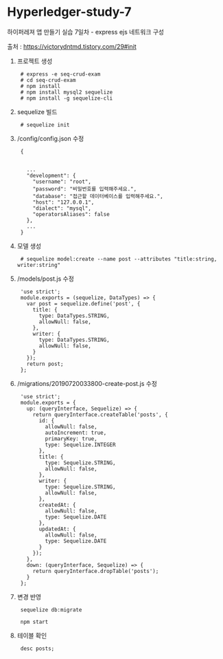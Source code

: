 # Hyperledger-study-7

하이퍼레져 앱 만들기 실습 7일차 - express ejs 네트워크 구성

출처 : https://victorydntmd.tistory.com/29#init

1. 프로젝트 생성

        # express -e seq-crud-exam
        # cd seq-crud-exam
        # npm install
        # npm install mysql2 sequelize
        # npm install -g sequelize-cli
        
2. sequelize 빌드

        # sequelize init
        
3. /config/config.json 수정

        {


          ...
          "development": {
            "username": "root",
            "password": "비밀번호를 입력해주세요.",
            "database": "접근할 데이터베이스를 입력해주세요.",
            "host": "127.0.0.1",
            "dialect": "mysql",
            "operatorsAliases": false
          },
          ...
        }
        
4. 모델 생성

        # sequelize model:create --name post --attributes "title:string, writer:string"
        
5. /models/post.js 수정

        'use strict';
        module.exports = (sequelize, DataTypes) => {
          var post = sequelize.define('post', {
            title: {
              type: DataTypes.STRING,
              allowNull: false,
            },
            writer: {
              type: DataTypes.STRING,
              allowNull: false,
            }
          });
          return post;
        };

6. /migrations/20190720033800-create-post.js 수정

        'use strict';
        module.exports = {
          up: (queryInterface, Sequelize) => {
            return queryInterface.createTable('posts', {
              id: {
                allowNull: false,
                autoIncrement: true,
                primaryKey: true,
                type: Sequelize.INTEGER
              },
              title: {
                type: Sequelize.STRING,
                allowNull: false,
              },
              writer: {
                type: Sequelize.STRING,
                allowNull: false,
              },
              createdAt: {
                allowNull: false,
                type: Sequelize.DATE
              },
              updatedAt: {
                allowNull: false,
                type: Sequelize.DATE
              }
            });
          },
          down: (queryInterface, Sequelize) => {
            return queryInterface.dropTable('posts');
          }
        };
        
7. 변경 반영

        sequelize db:migrate

        npm start
        
8. 테이블 확인
        
        desc posts;
